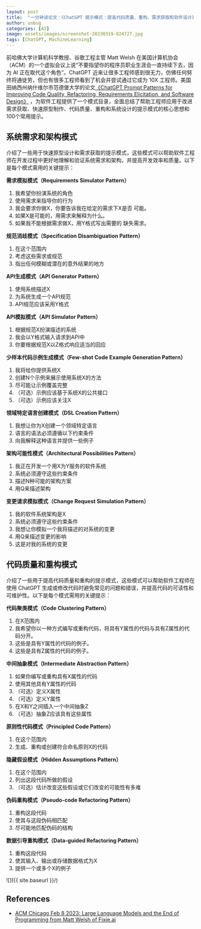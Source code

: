 ```yaml
---
layout: post
title:  "一分钟读论文：《ChatGPT 提示模式：提高代码质量、重构、需求获取和软件设计》"
author: unbug
categories: [AI]
image: assets/images/screenshot-20230319-024727.jpg
tags: [ChatGPT, MachineLearning]
---
```

 前哈佛大学计算机科学教授、谷歌工程主管 Matt Welsh 在美国计算机协会（ACM）的一个虚拟会议上说“不要指望你的程序员职业生涯会一直持续下去，因为 AI 正在取代这个角色”。ChatGPT 近来让很多工程师感到很无力，仿佛任何努终将通徒劳，但也有很多工程师看到了机会并尝试通过它成为 10X 工程师。美国田纳西州纳什维尔市范德堡大学的论文[《ChatGPT Prompt Patterns for Improving Code Quality, Refactoring, Requirements Elicitation, and Software Design》][paper1-url] ，为软件工程提供了一个模式目录，全面总结了帮助工程师应用于改进需求获取、快速原型制作、代码质量、重构和系统设计的提示模式的核心思想和100个常用提示。


## 系统需求和架构模式
介绍了一些用于快速原型设计和需求获取的提示模式，这些模式可以帮助软件工程师在开发过程中更好地理解和验证系统需求和架构，并提高开发效率和质量。以下是每个模式需用的关键提示：

**需求模拟模式（Requirements Simulator Pattern）**
1.  我希望你扮演系统的角色
2.  使用需求来指导你的行为
3.  我会要求你做X，你要告诉我在给定的需求下X是否 可能。
4.  如果X是可能的，用需求来解释为什么。
5.  如果我不能根据需求做X，用Y格式写出需要的 缺失需求。

**规范消歧模式（Specification Disambiguation Pattern）**
1.  在这个范围内
2.  考虑这些需求或规范
3.  指出任何模糊或潜在的意外结果的地方

**API生成模式（API Generator Pattern）**
1.  使用系统描述X
2.  为系统生成一个API规范
3.  API规范应该采用Y格式

**API模拟模式（API Simulator Pattern）**
1.  根据规范X扮演描述的系统
2.  我会以Y格式输入请求到API中
3.  你要根据规范X以Z格式响应适当的回应

**少样本代码示例生成模式（Few-shot Code Example Generation Pattern）**
1.  我将给你提供系统X
2.  创建N个示例来展示使用系统X的方法
3.  尽可能让示例覆盖完整
4.  （可选）示例应该基于系统X的公共接口
5.  （可选）示例应该关注X

**领域特定语言创建模式（DSL Creation Pattern）**
1.  我想让你为X创建一个领域特定语言
2.  语言的语法必须遵循以下约束条件
3.  向我解释这种语言并提供一些例子

**架构可能性模式（Architectural Possibilities Pattern）**
1.  我正在开发一个用X为Y服务的软件系统
2.  系统必须遵守这些约束条件
3.  描述N种可能的架构方案
4.  用Q来描述架构

**变更请求模拟模式（Change Request Simulation Pattern）**
1. 我的软件系统架构是X 
2. 系统必须遵守这些约束条件 
3. 我想让你模拟一个我将描述的对系统的变更 
4. 用Q来描述变更的影响 
5. 这是对我的系统的变更


## 代码质量和重构模式
介绍了一些用于提高代码质量和重构的提示模式，这些模式可以帮助软件工程师在使用 ChatGPT 生成或修改代码时避免常见的问题和错误，并提高代码的可读性和可维护性。以下是每个模式需用的关键提示：

**代码聚类模式（Code Clustering Pattern）**
1.  在X范围内
2.  我希望你以一种方式编写或重构代码，将具有Y属性的代码与具有Z属性的代码分开。
3.  这些是具有Y属性的代码的例子。
4.  这些是具有Z属性的代码的例子。

**中间抽象模式（Intermediate Abstraction Pattern）**
1.  如果你编写或重构具有X属性的代码
2.  使用其他具有Y属性的代码
3.  （可选）定义X属性
4.  （可选）定义Y属性
5.  在X和Y之间插入一个中间抽象Z
6.  （可选）抽象Z应该具有这些属性

**原则性代码模式（Principled Code Pattern）**
1.  在这个范围内
2.  生成、重构或创建符合命名原则X的代码

**隐藏假设模式（Hidden Assumptions Pattern）**
1.  在这个范围内
2.  列出这段代码所做的假设
3.  （可选）估计改变这些假设或它们改变的可能性有多难

**伪码重构模式（Pseudo-code Refactoring Pattern）**
1.  重构这段代码 
2. 使其与这段伪码相匹配 
3. 尽可能地匹配伪码的结构

**数据引导重构模式（Data-guided Refactoring Pattern）** 
1. 重构这段代码 
2. 使其输入、输出或存储数据格式为X 
3. 提供一个或多个X的例子


![]({{ site.baseurl }}/)

<!--
<p><iframe style="width:100%;" height="315" src="https://arxiv.org/pdf/2112.10165.pdf" frameborder="0" allowfullscreen></iframe></p>


|                                       |                                       |
|:-------------------------------------:|:-------------------------------------:|
|![img1]({{ site.baseurl }}/)| ![img2]({{ site.baseurl }}/) |
-->


## References
- [ACM Chicago Feb 8 2023: Large Language Models and the End of Programming from Matt Welsh of Fixie.ai][links-1]


[paper1-url]: https://arxiv.org/pdf/2303.07839.pdf
[links-1]: https://www.youtube.com/watch?v=qmJ4xLC1ObU